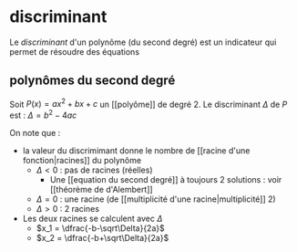 # discriminant

Le _discriminant_ d'un polynôme (du second degré) est un indicateur qui permet de résoudre des équations

## polynômes du second degré
Soit $P(x) = ax^2 + bx + c$ un [[polyôme]] de degré 2.
Le discriminant $\Delta$ de $P$ est :
$\Delta = b^2 - 4ac$

On note que :
 - la valeur du discrimimant donne le nombre de [[racine d'une fonction|racines]] du polynôme
     - $\Delta < 0$ : pas de racines (réelles)
         - Une [[equation du second degré]] à toujours 2 solutions : voir [[théorème de d'Alembert]]
     - $\Delta = 0$ : une racine (de [[multiplicité d'une racine|multiplicité]] 2)
     - $\Delta > 0$ : 2 racines
 - Les deux racines se calculent avec $\Delta$
     - $x_1 = \dfrac{-b-\sqrt\Delta}{2a}$
     - $x_2 = \dfrac{-b+\sqrt\Delta}{2a}$

